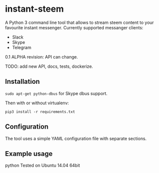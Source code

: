 # instant-steem

A Python 3 command line tool that allows to stream steem content to your favourite instant messenger.
Currently supported messanger clients: 

* Slack
* Skype
* Telegram

0.1 ALPHA revision: API can change.

TODO: add new API, docs, tests, dockerize.

## Installation

`sudo apt-get python-dbus` for Skype dbus support.

Then with or without virtualenv:

`pip3 install -r requirements.txt`

## Configuration

The tool uses a simple YAML configuration file with separate sections.

## Example usage

python 
Tested on Ubuntu 14.04 64bit
